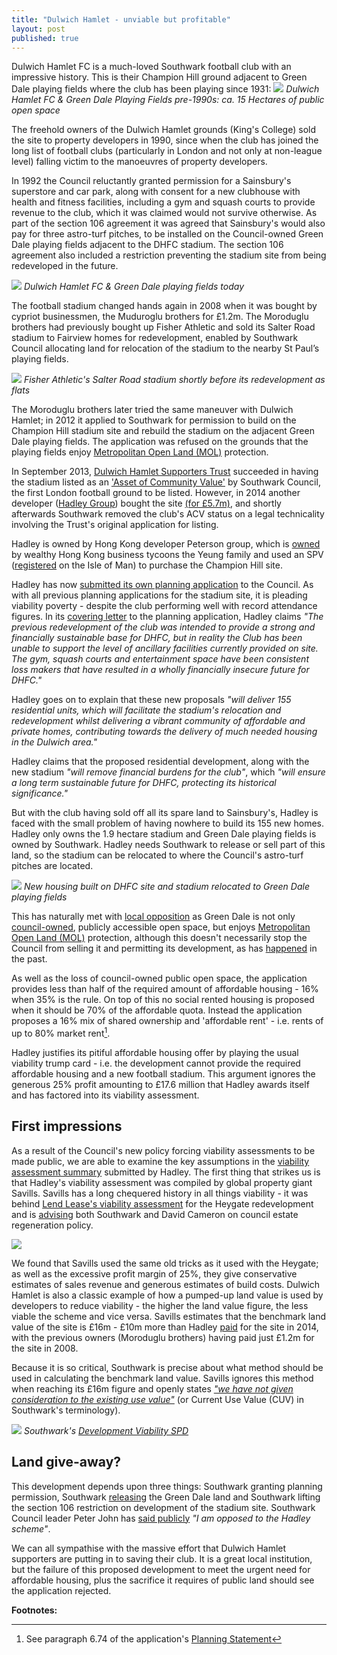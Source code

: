 ```yaml
---
title: "Dulwich Hamlet - unviable but profitable"
layout: post
published: true
---
```

Dulwich Hamlet FC is a much-loved Southwark football club with an impressive history. This is their Champion Hill ground adjacent to Green Dale playing fields where the club has been playing since 1931: 
![](http://35percent.org/img/greendale.jpg)
*Dulwich Hamlet FC & Green Dale Playing Fields pre-1990s: ca. 15 Hectares of public open space*

The freehold owners of the Dulwich Hamlet grounds (King's College) sold the site to property developers in 1990, since when the club has joined the long list of football clubs (particularly in London and not only at non-league level) falling victim to the manoeuvres of property developers.

In 1992 the Council reluctantly granted permission for a Sainsbury's superstore and car park, along with consent for a new clubhouse with health and fitness facilities, including a gym and squash courts to provide revenue to the club, which it was claimed would not survive otherwise. As part of the section 106 agreement it was agreed that Sainsbury's would also pay for three astro-turf pitches, to be installed on the Council-owned Green Dale playing fields adjacent to the DHFC stadium. The section 106 agreement also included a restriction preventing the stadium site from being redeveloped in the future.

![](http://35percent.org/img/dhfc2.jpg)
*Dulwich Hamlet FC & Green Dale playing fields today*

The football stadium changed hands again in 2008 when it was bought by cypriot businessmen, the Muduroglu brothers for £1.2m. The Moroduglu brothers had previously bought up Fisher Athletic and sold its Salter Road stadium to Fairview homes for redevelopment, enabled by Southwark Council allocating land for relocation of the stadium to the nearby St Paul’s playing fields.

![](http://farm9.static.flickr.com/8244/8664376611_0e970777b3.jpg)
*Fisher Athletic's Salter Road stadium shortly before its redevelopment as flats*

The Moroduglu brothers later tried the same maneuver with Dulwich Hamlet; in 2012 it applied to Southwark for permission to build on the Champion Hill stadium site and rebuild the stadium on the adjacent Green Dale playing fields. The application was refused on the grounds that the playing fields enjoy [Metropolitan Open Land (MOL)](https://en.wikipedia.org/wiki/Metropolitan_Open_Land) protection.  

In September 2013, [Dulwich Hamlet Supporters Trust](http://dhst.org.uk/) succeeded in having the stadium listed as an ['Asset of Community Value'](https://en.wikipedia.org/wiki/Asset_of_community_value) by Southwark Council, the first London football ground to be listed. However, in 2014 another developer ([Hadley Group](http://hadleypropertygroup.com/)) bought the site [(for £5.7m)](http://35percent.org/img/LRegisterDHFC.pdf), and shortly afterwards Southwark removed the club's ACV status on a legal technicality involving the Trust's original application for listing. 

Hadley is owned by Hong Kong developer Peterson group, which is [owned](http://www.telegraph.co.uk/business/2016/04/07/wealthy-hong-kong-family-to-plough-200m-into-uk-real-estate/) by wealthy Hong Kong business tycoons the Yeung family and used an SPV ([registered](http://35percent.org/img/LRegisterDHFC.pdf) on the Isle of Man) to purchase the Champion Hill site. 

Hadley has now [submitted its own planning application](http://planbuild.southwark.gov.uk/documents/?casereference=16/AP/1232&system=DC) to the Council. As with all previous planning applications for the stadium site, it is pleading viability poverty - despite the club performing well with record attendance figures. In its [covering letter](http://planbuild.southwark.gov.uk/documents/?GetDocument=%7b%7b%7b!MOs846oklOp6ieOeJtYFyA%3d%3d!%7d%7d%7d) to the planning application, Hadley claims _"The previous redevelopment of the club was intended to provide a strong and financially sustainable base for DHFC, but in reality the Club has been unable to support the level of ancillary facilities currently provided on site. The gym, squash courts and entertainment space have been consistent loss makers that have resulted in a wholly financially insecure future for DHFC."_

Hadley goes on to explain that these new proposals _"will deliver 155 residential units, which will facilitate the stadium's relocation and redevelopment whilst delivering a vibrant community of affordable and private homes, contributing towards the delivery of much needed housing in the Dulwich area."_

Hadley claims that the proposed residential development, along with the new stadium _"will remove financial burdens for the club"_, which _"will ensure a long term sustainable future for DHFC, protecting its historical significance."_

But with the club having sold off all its spare land to Sainsbury's, Hadley is faced with the small problem of having nowhere to build its 155 new homes. Hadley only owns the 1.9 hectare stadium and Green Dale playing fields is owned by Southwark. Hadley needs Southwark to release or sell part of this land, so the stadium can be relocated to where the Council's astro-turf pitches are located.

![](http://35percent.org/img/dhfc3.jpg)
*New housing built on DHFC site and stadium relocated to Green Dale playing fields*

This has naturally met with [local opposition](http://www.friendsofdkhwood.org/2016/04/green-dale-planning-application/) as Green Dale is not only [council-owned](http://35percent.org/img/LRegisterGreenDale.pdf), publicly accessible open space, but enjoys [Metropolitan Open Land (MOL)](https://en.wikipedia.org/wiki/Metropolitan_Open_Land) protection, although this doesn't necessarily stop the Council from selling it and permitting its development, as has [happened](http://35percent.org/sustainable-development/) in the past. 
 
As well as the loss of council-owned public open space, the application provides less than half of the required amount of affordable housing - 16% when 35% is the rule. On top of this no social rented housing is proposed when it should be 70% of the affordable quota. Instead the application proposes a 16% mix of shared ownership and 'affordable rent' - i.e. rents of up to 80% market rent[^1].

Hadley justifies its pitiful affordable housing offer by playing the usual viability trump card - i.e. the development cannot provide the required affordable housing and a new football stadium. This argument ignores the generous 25% profit amounting to £17.6 million that Hadley awards itself and has factored into its viability assessment. 

## First impressions
As a result of the Council's new policy forcing viability assessments to be made public, we are able to examine the key assumptions in the [viability assessment summary](http://planbuild.southwark.gov.uk/documents/?GetDocument=%7b%7b%7b!g6Huud%2ffC8539Zj%2bH4Z0qg%3d%3d!%7d%7d%7d) submitted by Hadley. The first thing that strikes us is that Hadley's viability assessment was compiled by global property giant Savills. Savills has a long chequered history in all things viability - it was behind [Lend Lease's viability assessment](http://35percent.org/2015-06-25-heygate-viability-assessment-finally-revealed/) for the Heygate redevelopment and is [advising](http://35percent.org/the-southwark-clearances/#completing-southwarks-clearances-with-savills) both Southwark and David Cameron on council estate regeneration policy.

![](http://35percent.org/img/savills.png)

We found that Savills used the same old tricks as it used with the Heygate; as well as the excessive profit margin of 25%, they give conservative estimates of sales revenue and generous estimates of build costs. Dulwich Hamlet is also a classic example of how a pumped-up land value is used by developers to reduce viability - the higher the land value  figure, the less viable the scheme and vice versa. Savills estimates that the benchmark land value of the site is £16m - £10m more than Hadley [paid](http://35percent.org/img/LRegisterDHFC.pdf) for the site in 2014, with the previous owners (Moroduglu brothers) having paid just £1.2m for the site in 2008.

Because it is so critical, Southwark is precise about what method should be used in calculating the benchmark land value. Savills ignores this method when reaching its £16m figure and openly states [_"we have not given consideration to the existing use value"_](http://planbuild.southwark.gov.uk/documents/?GetDocument=%7b%7b%7b!g6Huud%2ffC8539Zj%2bH4Z0qg%3d%3d!%7d%7d%7d) (or Current Use Value (CUV) in Southwark's terminology). 

![](http://35percent.org/img/blv.png)
*Southwark's [Development Viability SPD](http://www.southwark.gov.uk/download/downloads/id/13431/development_viability_spd)*

## Land give-away?
This development depends upon three things: Southwark granting planning permission, Southwark [releasing](http://35percent.org/img/LRegisterGreenDale.pdf) the Green Dale land and Southwark lifting the section 106 restriction on development of the stadium site.  Southwark Council leader Peter John has [said publicly](http://www.southwarknews.co.uk/news/final-plans-new-dulwich-hamlet-stadium-submitted/) _"I am opposed to the Hadley scheme"_.

We can all sympathise with the massive effort that Dulwich Hamlet supporters are putting in to saving their club. It is a great local institution, but the failure of this proposed development to meet the urgent need for affordable housing, plus the sacrifice it requires of public land should see the application rejected.


__Footnotes:__

[^1]: See paragraph 6.74 of the application's [Planning Statement](http://planbuild.southwark.gov.uk/documents/?GetDocument=%7b%7b%7b!s5yeW%2bePQpbhAWzOWHVWkg%3d%3d!%7d%7d%7d)

